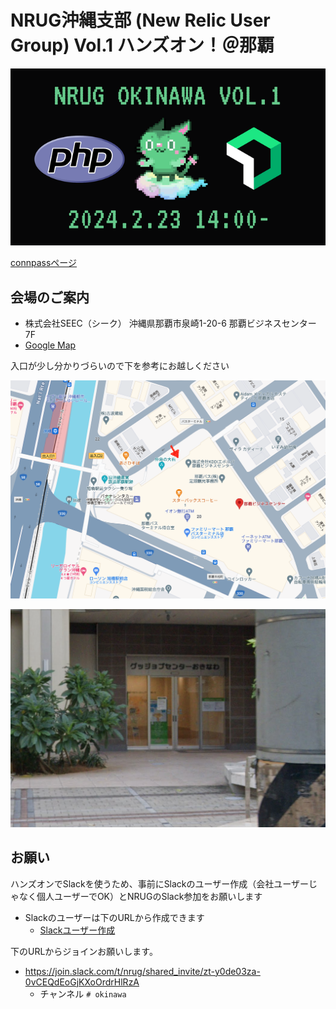 # NRUG沖縄支部 (New Relic User Group) Vol.1 ハンズオン！＠那覇

![vol1](./vol1.png)

<a href="https://nrug-okinawa.connpass.com/event/308306/" target="_blank">connpassページ</a>


## 会場のご案内

* 株式会社SEEC（シーク） 沖縄県那覇市泉崎1-20-6 那覇ビジネスセンター7F
* <a href="https://maps.app.goo.gl/qY7m92fgatNSBpX17" target="_blank">Google Map</a>

入口が少し分かりづらいので下を参考にお越しください

![地図](地図.png)

![入口](入口.png)

## お願い

ハンズオンでSlackを使うため、事前にSlackのユーザー作成（会社ユーザーじゃなく個人ユーザーでOK）とNRUGのSlack参加をお願いします

* Slackのユーザーは下のURLから作成できます
    * <a href="https://slack.com/get-started#/create" target="_blank">Slackユーザー作成</a>

下のURLからジョインお願いします。

* <a href="https://join.slack.com/t/nrug/shared_invite/zt-y0de03za-0vCEQdEoGjKXoOrdrHlRzA" target="_blank">https://join.slack.com/t/nrug/shared_invite/zt-y0de03za-0vCEQdEoGjKXoOrdrHlRzA</a>
    * チャンネル `# okinawa` 
